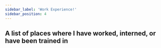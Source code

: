 ```yaml
---
sidebar_label: 'Work Experience!'
sidebar_position: 4
---
```


## A list of places where I have worked, interned, or have been trained in

